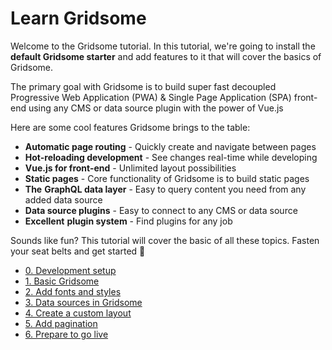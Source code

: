 # Learn Gridsome

Welcome to the Gridsome tutorial. In this tutorial, we're going to install the **default Gridsome starter** and add features to it that will cover the basics of Gridsome.

The primary goal with Gridsome is to build super fast decoupled Progressive Web Application (PWA) & Single Page Application (SPA) front-end using any CMS or data source plugin with the power of Vue.js

Here are some cool features Gridsome brings to the table:

- **Automatic page routing** - Quickly create and navigate between pages
- **Hot-reloading development** - See changes real-time while developing
- **Vue.js for front-end** - Unlimited layout possibilities
- **Static pages** - Core functionality of Gridsome is to build static pages
- **The** **GraphQL data layer** - Easy to query content you need from any added data source
- **Data source plugins** - Easy to connect to any CMS or data source
- **Excellent** **plugin system** - Find plugins for any job

Sounds like fun? This tutorial will cover the basic of all these topics. Fasten your seat belts and get started 🚀 

- [0. Development setup](https://www.notion.so/f978446ceb68422d99cb08d27a6f2c2d)
- [1. Basic Gridsome](https://www.notion.so/22ef69be23bb412595dbeb5567303e2a)
- [2. Add fonts and styles](https://www.notion.so/526b40a2f7304ca2a1066231bff14993)
- [3. Data sources in Gridsome](https://www.notion.so/a5a7a6a373744c7783e2c441da00e87b)
- [4. Create a custom layout](https://www.notion.so/1563dcd0854e49e1b3801af6fc094c62)
- [5. Add pagination](https://www.notion.so/162dc4f4bfa8424f98020b343239c302)
- [6. Prepare to go live](https://www.notion.so/c85eb96572a349ef84ab926769534223)